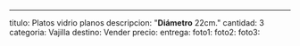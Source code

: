 ---
titulo: Platos vidrio planos
descripcion: "**Diámetro** 22cm."
cantidad: 3
categoria: Vajilla
destino: Vender
precio: 
entrega: 
foto1: 
foto2: 
foto3: 
